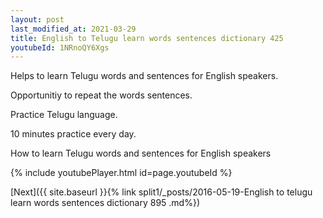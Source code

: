 ```yaml
---
layout: post
last_modified_at: 2021-03-29
title: English to Telugu learn words sentences dictionary 425 
youtubeId: 1NRnoQY6Xgs
---
```

 
 
Helps to learn Telugu words and sentences for English speakers.

Opportunitiy to repeat the words sentences. 

Practice Telugu language. 
 
10 minutes practice every day. 
 
How to learn Telugu words and sentences for English speakers 
 
{% include youtubePlayer.html id=page.youtubeId %}
 
 
[Next]({{ site.baseurl }}{% link  split1/_posts/2016-05-19-English to telugu learn words sentences dictionary 895 .md%})
 
